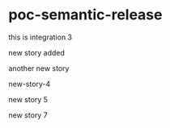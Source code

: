 # poc-semantic-release

this is integration 3

new story added


another new story

new-story-4

new story 5

new story 7